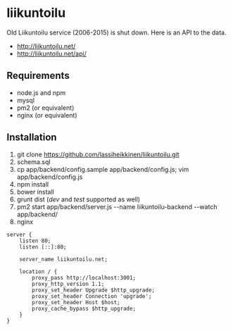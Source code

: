 # liikuntoilu

Old Liikuntoilu service (2006-2015) is shut down. Here is an API to the data.

* http://liikuntoilu.net/
* http://liikuntoilu.net/api/

## Requirements

* node.js and npm
* mysql
* pm2 (or equivalent)
* nginx (or equivalent)

## Installation

1. git clone https://github.com/lassiheikkinen/liikuntoilu.git
2. schema.sql
3. cp app/backend/config.sample app/backend/config.js; vim app/backend/config.js
4. npm install
5. bower install
6. grunt dist (*dev* and *test* supported as well)
7. pm2 start app/backend/server.js --name liikuntoilu-backend --watch app/backend/
8. nginx

```
server {
    listen 80;
    listen [::]:80;

    server_name liikuntoilu.net;

    location / {
        proxy_pass http://localhost:3001;
        proxy_http_version 1.1;
        proxy_set_header Upgrade $http_upgrade;
        proxy_set_header Connection 'upgrade';
        proxy_set_header Host $host;
        proxy_cache_bypass $http_upgrade;
    }
}
```
